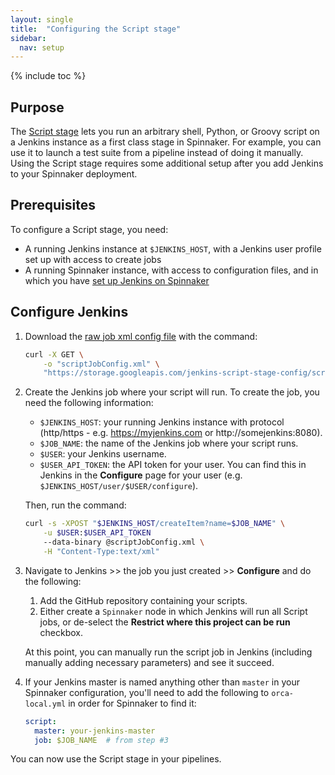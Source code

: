```yaml
---
layout: single
title:  "Configuring the Script stage"
sidebar:
  nav: setup
---
```


{% include toc %}

## Purpose
The [Script stage](/reference/pipeline/stages/#script) lets you run an arbitrary
shell, Python, or Groovy script on a Jenkins instance as a first class stage in
Spinnaker. For example, you can use it to launch a test suite from a pipeline
instead of doing it manually. Using the Script stage requires some additional
setup after you add Jenkins to your Spinnaker deployment.

## Prerequisites

To configure a Script stage, you need:

*   A running Jenkins instance at `$JENKINS_HOST`, with a Jenkins user profile set up
    with access to create jobs
*   A running Spinnaker instance, with access to configuration files, and in
    which you have [set up Jenkins on Spinnaker](/setup/ci/jenkins/)

## Configure Jenkins

1.  Download the [raw job xml config
    file](https://storage.googleapis.com/jenkins-script-stage-config/scriptJobConfig.xml)
    with the command:

    ```bash
    curl -X GET \
        -o "scriptJobConfig.xml" \
        "https://storage.googleapis.com/jenkins-script-stage-config/scriptJobConfig.xml"
    ```

2.  Create the Jenkins job where your script will run. To create the job, you
    need the following information:

    *   `$JENKINS_HOST`: your running Jenkins instance with protocol (http/https - e.g. https://myjenkins.com or http://somejenkins:8080).
    *   `$JOB_NAME`: the name of the Jenkins job where your script runs.
    *   `$USER`: your Jenkins username.
    *   `$USER_API_TOKEN`: the API token for your user. You can find this in
        Jenkins in the **Configure** page for your user (e.g. `$JENKINS_HOST/user/$USER/configure`).

    Then, run the command:

    ```bash
    curl -s -XPOST "$JENKINS_HOST/createItem?name=$JOB_NAME" \
        -u $USER:$USER_API_TOKEN
        --data-binary @scriptJobConfig.xml \
        -H "Content-Type:text/xml"
    ```

3.  Navigate to Jenkins >> the job you just created >> **Configure** and do the
    following:

    1.  Add the GitHub repository containing your scripts.
    2.  Either create a `Spinnaker` node in which Jenkins will run all Script
        jobs, or de-select the **Restrict where this project can be run**
        checkbox.

    At this point, you can manually run the script job in Jenkins (including
    manually adding necessary parameters) and see it succeed.

4.  If your Jenkins master is named anything other than `master` in your
    Spinnaker configuration, you'll need to add the following to
    `orca-local.yml` in order for Spinnaker to find it:

    ```yml
    script:
      master: your-jenkins-master
      job: $JOB_NAME  # from step #3
    ```

You can now use the Script stage in your pipelines.

